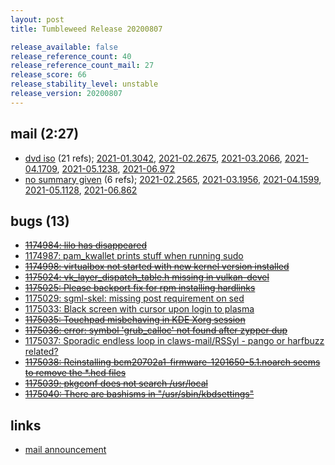 ```yaml
---
layout: post
title: Tumbleweed Release 20200807

release_available: false
release_reference_count: 40
release_reference_count_mail: 27
release_score: 66
release_stability_level: unstable
release_version: 20200807
---
```


## mail (2:27)

- [dvd iso](https://lists.opensuse.org/opensuse-factory/2020-08/msg00183.html) (21 refs); [2021-01.3042](https://lists.opensuse.org/archives/list/factory@lists.opensuse.org/thread/6ESI2L4FTVLN6RX2ZAIWPVDFTHIHOYWF), [2021-02.2675](https://lists.opensuse.org/archives/list/factory@lists.opensuse.org/thread/6ESI2L4FTVLN6RX2ZAIWPVDFTHIHOYWF), [2021-03.2066](https://lists.opensuse.org/archives/list/factory@lists.opensuse.org/thread/6ESI2L4FTVLN6RX2ZAIWPVDFTHIHOYWF), [2021-04.1709](https://lists.opensuse.org/archives/list/factory@lists.opensuse.org/thread/6ESI2L4FTVLN6RX2ZAIWPVDFTHIHOYWF), [2021-05.1238](https://lists.opensuse.org/archives/list/factory@lists.opensuse.org/thread/6ESI2L4FTVLN6RX2ZAIWPVDFTHIHOYWF), [2021-06.972](https://lists.opensuse.org/archives/list/factory@lists.opensuse.org/thread/6ESI2L4FTVLN6RX2ZAIWPVDFTHIHOYWF)
- [no summary given](https://lists.opensuse.org/archives/list/factory@lists.opensuse.org/thread/FSBHTZ575UVN5UHH45A56UNMEWCUHR7X) (6 refs); [2021-02.2565](https://lists.opensuse.org/archives/list/factory@lists.opensuse.org/thread/FSBHTZ575UVN5UHH45A56UNMEWCUHR7X), [2021-03.1956](https://lists.opensuse.org/archives/list/factory@lists.opensuse.org/thread/FSBHTZ575UVN5UHH45A56UNMEWCUHR7X), [2021-04.1599](https://lists.opensuse.org/archives/list/factory@lists.opensuse.org/thread/FSBHTZ575UVN5UHH45A56UNMEWCUHR7X), [2021-05.1128](https://lists.opensuse.org/archives/list/factory@lists.opensuse.org/thread/FSBHTZ575UVN5UHH45A56UNMEWCUHR7X), [2021-06.862](https://lists.opensuse.org/archives/list/factory@lists.opensuse.org/thread/FSBHTZ575UVN5UHH45A56UNMEWCUHR7X)

## bugs (13)

<!--more-->

- ~~[1174984: lilo has disappeared](https://bugzilla.opensuse.org/show_bug.cgi?id=1174984)~~
- [1174987: pam_kwallet prints stuff when running sudo](https://bugzilla.opensuse.org/show_bug.cgi?id=1174987)
- ~~[1174998: virtualbox not started with new kernel version installed](https://bugzilla.opensuse.org/show_bug.cgi?id=1174998)~~
- ~~[1175024: vk_layer_dispatch_table.h missing in vulkan-devel](https://bugzilla.opensuse.org/show_bug.cgi?id=1175024)~~
- ~~[1175025: Please backport fix for rpm installing hardlinks](https://bugzilla.opensuse.org/show_bug.cgi?id=1175025)~~
- [1175029: sgml-skel: missing post requirement on sed](https://bugzilla.opensuse.org/show_bug.cgi?id=1175029)
- [1175033: Black screen with cursor upon login to plasma](https://bugzilla.opensuse.org/show_bug.cgi?id=1175033)
- ~~[1175035: Touchpad misbehaving in KDE Xorg session](https://bugzilla.opensuse.org/show_bug.cgi?id=1175035)~~
- ~~[1175036: error: symbol 'grub_calloc' not found after zypper dup](https://bugzilla.opensuse.org/show_bug.cgi?id=1175036)~~
- [1175037: Sporadic endless loop in claws-mail/RSSyl - pango or harfbuzz related?](https://bugzilla.opensuse.org/show_bug.cgi?id=1175037)
- ~~[1175038: Reinstalling bcm20702a1-firmware-1201650-5.1.noarch seems to remove the *.hcd files](https://bugzilla.opensuse.org/show_bug.cgi?id=1175038)~~
- ~~[1175039: pkgconf does not search /usr/local](https://bugzilla.opensuse.org/show_bug.cgi?id=1175039)~~
- ~~[1175040: There are bashisms in "/usr/sbin/kbdsettings"](https://bugzilla.opensuse.org/show_bug.cgi?id=1175040)~~



## links

- [mail announcement](https://lists.opensuse.org/archives/list/factory@lists.opensuse.org/thread/FSBHTZ575UVN5UHH45A56UNMEWCUHR7X)
